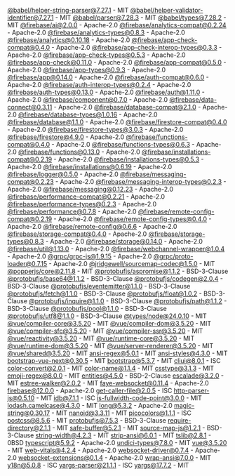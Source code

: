 [@babel/helper-string-parser@7.27.1](https://github.com/babel/babel) - MIT
[@babel/helper-validator-identifier@7.27.1](https://github.com/babel/babel) - MIT
[@babel/parser@7.28.3](https://github.com/babel/babel) - MIT
[@babel/types@7.28.2](https://github.com/babel/babel) - MIT
[@firebase/ai@2.0.0](https://github.com/firebase/firebase-js-sdk) - Apache-2.0
[@firebase/analytics-compat@0.2.24](https://github.com/firebase/firebase-js-sdk) - Apache-2.0
[@firebase/analytics-types@0.8.3](https://github.com/firebase/firebase-js-sdk) - Apache-2.0
[@firebase/analytics@0.10.18](https://github.com/firebase/firebase-js-sdk) - Apache-2.0
[@firebase/app-check-compat@0.4.0](https://github.com/firebase/firebase-js-sdk) - Apache-2.0
[@firebase/app-check-interop-types@0.3.3](https://github.com/firebase/firebase-js-sdk) - Apache-2.0
[@firebase/app-check-types@0.5.3](https://github.com/firebase/firebase-js-sdk) - Apache-2.0
[@firebase/app-check@0.11.0](https://github.com/firebase/firebase-js-sdk) - Apache-2.0
[@firebase/app-compat@0.5.0](https://github.com/firebase/firebase-js-sdk) - Apache-2.0
[@firebase/app-types@0.9.3](https://github.com/firebase/firebase-js-sdk) - Apache-2.0
[@firebase/app@0.14.0](https://github.com/firebase/firebase-js-sdk) - Apache-2.0
[@firebase/auth-compat@0.6.0](https://github.com/firebase/firebase-js-sdk) - Apache-2.0
[@firebase/auth-interop-types@0.2.4](https://github.com/firebase/firebase-js-sdk) - Apache-2.0
[@firebase/auth-types@0.13.0](https://github.com/firebase/firebase-js-sdk) - Apache-2.0
[@firebase/auth@1.11.0](https://github.com/firebase/firebase-js-sdk) - Apache-2.0
[@firebase/component@0.7.0](https://github.com/firebase/firebase-js-sdk) - Apache-2.0
[@firebase/data-connect@0.3.11](https://github.com/firebase/firebase-js-sdk) - Apache-2.0
[@firebase/database-compat@2.1.0](https://github.com/firebase/firebase-js-sdk) - Apache-2.0
[@firebase/database-types@1.0.16](https://github.com/firebase/firebase-js-sdk) - Apache-2.0
[@firebase/database@1.1.0](https://github.com/firebase/firebase-js-sdk) - Apache-2.0
[@firebase/firestore-compat@0.4.0](https://github.com/firebase/firebase-js-sdk) - Apache-2.0
[@firebase/firestore-types@3.0.3](https://github.com/firebase/firebase-js-sdk) - Apache-2.0
[@firebase/firestore@4.9.0](https://github.com/firebase/firebase-js-sdk) - Apache-2.0
[@firebase/functions-compat@0.4.0](https://github.com/firebase/firebase-js-sdk) - Apache-2.0
[@firebase/functions-types@0.6.3](https://github.com/firebase/firebase-js-sdk) - Apache-2.0
[@firebase/functions@0.13.0](https://github.com/firebase/firebase-js-sdk) - Apache-2.0
[@firebase/installations-compat@0.2.19](https://github.com/firebase/firebase-js-sdk) - Apache-2.0
[@firebase/installations-types@0.5.3](https://github.com/firebase/firebase-js-sdk) - Apache-2.0
[@firebase/installations@0.6.19](https://github.com/firebase/firebase-js-sdk) - Apache-2.0
[@firebase/logger@0.5.0](https://github.com/firebase/firebase-js-sdk) - Apache-2.0
[@firebase/messaging-compat@0.2.23](https://github.com/firebase/firebase-js-sdk) - Apache-2.0
[@firebase/messaging-interop-types@0.2.3](https://github.com/firebase/firebase-js-sdk) - Apache-2.0
[@firebase/messaging@0.12.23](https://github.com/firebase/firebase-js-sdk) - Apache-2.0
[@firebase/performance-compat@0.2.21](https://github.com/firebase/firebase-js-sdk) - Apache-2.0
[@firebase/performance-types@0.2.3](https://github.com/firebase/firebase-js-sdk) - Apache-2.0
[@firebase/performance@0.7.8](https://github.com/firebase/firebase-js-sdk) - Apache-2.0
[@firebase/remote-config-compat@0.2.19](https://github.com/firebase/firebase-js-sdk) - Apache-2.0
[@firebase/remote-config-types@0.4.0](https://github.com/firebase/firebase-js-sdk) - Apache-2.0
[@firebase/remote-config@0.6.6](https://github.com/firebase/firebase-js-sdk) - Apache-2.0
[@firebase/storage-compat@0.4.0](https://github.com/firebase/firebase-js-sdk) - Apache-2.0
[@firebase/storage-types@0.8.3](https://github.com/firebase/firebase-js-sdk) - Apache-2.0
[@firebase/storage@0.14.0](https://github.com/firebase/firebase-js-sdk) - Apache-2.0
[@firebase/util@1.13.0](https://github.com/firebase/firebase-js-sdk) - Apache-2.0
[@firebase/webchannel-wrapper@1.0.4](https://github.com/firebase/firebase-js-sdk) - Apache-2.0
[@grpc/grpc-js@1.9.15](https://github.com/grpc/grpc-node/tree/master/packages/grpc-js) - Apache-2.0
[@grpc/proto-loader@0.7.15](https://github.com/grpc/grpc-node) - Apache-2.0
[@jridgewell/sourcemap-codec@1.5.0](https://github.com/jridgewell/sourcemap-codec) - MIT
[@popperjs/core@2.11.8](https://github.com/popperjs/popper-core) - MIT
[@protobufjs/aspromise@1.1.2](https://github.com/dcodeIO/protobuf.js) - BSD-3-Clause
[@protobufjs/base64@1.1.2](https://github.com/dcodeIO/protobuf.js) - BSD-3-Clause
[@protobufjs/codegen@2.0.4](https://github.com/dcodeIO/protobuf.js) - BSD-3-Clause
[@protobufjs/eventemitter@1.1.0](https://github.com/dcodeIO/protobuf.js) - BSD-3-Clause
[@protobufjs/fetch@1.1.0](https://github.com/dcodeIO/protobuf.js) - BSD-3-Clause
[@protobufjs/float@1.0.2](https://github.com/dcodeIO/protobuf.js) - BSD-3-Clause
[@protobufjs/inquire@1.1.0](https://github.com/dcodeIO/protobuf.js) - BSD-3-Clause
[@protobufjs/path@1.1.2](https://github.com/dcodeIO/protobuf.js) - BSD-3-Clause
[@protobufjs/pool@1.1.0](https://github.com/dcodeIO/protobuf.js) - BSD-3-Clause
[@protobufjs/utf8@1.1.0](https://github.com/dcodeIO/protobuf.js) - BSD-3-Clause
[@types/node@24.0.10](https://github.com/DefinitelyTyped/DefinitelyTyped) - MIT
[@vue/compiler-core@3.5.20](https://github.com/vuejs/core) - MIT
[@vue/compiler-dom@3.5.20](https://github.com/vuejs/core) - MIT
[@vue/compiler-sfc@3.5.20](https://github.com/vuejs/core) - MIT
[@vue/compiler-ssr@3.5.20](https://github.com/vuejs/core) - MIT
[@vue/reactivity@3.5.20](https://github.com/vuejs/core) - MIT
[@vue/runtime-core@3.5.20](https://github.com/vuejs/core) - MIT
[@vue/runtime-dom@3.5.20](https://github.com/vuejs/core) - MIT
[@vue/server-renderer@3.5.20](https://github.com/vuejs/core) - MIT
[@vue/shared@3.5.20](https://github.com/vuejs/core) - MIT
[ansi-regex@5.0.1](https://github.com/chalk/ansi-regex) - MIT
[ansi-styles@4.3.0](https://github.com/chalk/ansi-styles) - MIT
[bootstrap-vue-next@0.30.5](https://github.com/bootstrap-vue-next/bootstrap-vue-next) - MIT
[bootstrap@5.3.7](https://github.com/twbs/bootstrap) - MIT
[cliui@8.0.1](https://github.com/yargs/cliui) - ISC
[color-convert@2.0.1](https://github.com/Qix-/color-convert) - MIT
[color-name@1.1.4](https://github.com/colorjs/color-name) - MIT
[csstype@3.1.3](https://github.com/frenic/csstype) - MIT
[emoji-regex@8.0.0](https://github.com/mathiasbynens/emoji-regex) - MIT
[entities@4.5.0](https://github.com/fb55/entities) - BSD-2-Clause
[escalade@3.2.0](https://github.com/lukeed/escalade) - MIT
[estree-walker@2.0.2](https://github.com/Rich-Harris/estree-walker) - MIT
[faye-websocket@0.11.4](https://github.com/faye/faye-websocket-node) - Apache-2.0
[firebase@12.0.0](https://github.com/firebase/firebase-js-sdk) - Apache-2.0
[get-caller-file@2.0.5](https://github.com/stefanpenner/get-caller-file) - ISC
[http-parser-js@0.5.10](https://github.com/creationix/http-parser-js) - MIT
[idb@7.1.1](https://github.com/jakearchibald/idb) - ISC
[is-fullwidth-code-point@3.0.0](https://github.com/sindresorhus/is-fullwidth-code-point) - MIT
[lodash.camelcase@4.3.0](https://github.com/lodash/lodash) - MIT
[long@5.3.2](https://github.com/dcodeIO/long.js) - Apache-2.0
[magic-string@0.30.17](https://github.com/rich-harris/magic-string) - MIT
[nanoid@3.3.11](https://github.com/ai/nanoid) - MIT
[picocolors@1.1.1](https://github.com/alexeyraspopov/picocolors) - ISC
[postcss@8.5.6](https://github.com/postcss/postcss) - MIT
[protobufjs@7.5.3](https://github.com/protobufjs/protobuf.js) - BSD-3-Clause
[require-directory@2.1.1](https://github.com/troygoode/node-require-directory) - MIT
[safe-buffer@5.2.1](https://github.com/feross/safe-buffer) - MIT
[source-map-js@1.2.1](https://github.com/7rulnik/source-map-js) - BSD-3-Clause
[string-width@4.2.3](https://github.com/sindresorhus/string-width) - MIT
[strip-ansi@6.0.1](https://github.com/chalk/strip-ansi) - MIT
[tslib@2.8.1](https://github.com/Microsoft/tslib) - 0BSD
[typescript@5.9.2](https://github.com/microsoft/TypeScript) - Apache-2.0
[undici-types@7.8.0](https://github.com/nodejs/undici) - MIT
[vue@3.5.20](https://github.com/vuejs/core) - MIT
[web-vitals@4.2.4](https://github.com/GoogleChrome/web-vitals) - Apache-2.0
[websocket-driver@0.7.4](https://github.com/faye/websocket-driver-node) - Apache-2.0
[websocket-extensions@0.1.4](https://github.com/faye/websocket-extensions-node) - Apache-2.0
[wrap-ansi@7.0.0](https://github.com/chalk/wrap-ansi) - MIT
[y18n@5.0.8](https://github.com/yargs/y18n) - ISC
[yargs-parser@21.1.1](https://github.com/yargs/yargs-parser) - ISC
[yargs@17.7.2](https://github.com/yargs/yargs) - MIT
